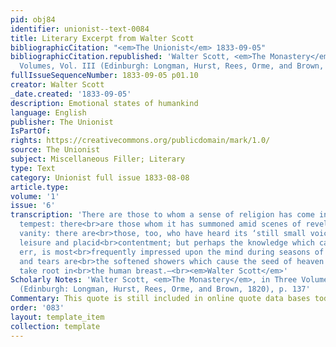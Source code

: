 ```yaml
---
pid: obj84
identifier: unionist--text-0084
title: Literary Excerpt from Walter Scott
bibliographicCitation: "<em>The Unionist</em> 1833-09-05"
bibliographicCitation.republished: 'Walter Scott, <em>The Monastery</em>, in Three
  Volumes, Vol. III (Edinburgh: Longman, Hurst, Rees, Orme, and Brown, 1820), p. 137'
fullIssueSequenceNumber: 1833-09-05 p01.10
creator: Walter Scott
_date.created: '1833-09-05'
description: Emotional states of humankind
language: English
publisher: The Unionist
IsPartOf: 
rights: https://creativecommons.org/publicdomain/mark/1.0/
source: The Unionist
subject: Miscellaneous Filler; Literary
type: Text
category: Unionist full issue 1833-08-08
article.type: 
volume: '1'
issue: '6'
transcription: 'There are those to whom a sense of religion has come in storm and
  tempest: there<br>are those whom it has summoned amid scenes of revelry and idle
  vanity: there are<br>those, too, who have heard its ‘still small voice’ amid rural
  leisure and placid<br>contentment; but perhaps the knowledge which causeth not to
  err, is most<br>frequently impressed upon the mind during seasons of affliction;
  and tears are<br>the softened showers which cause the seed of heaven to spring and
  take root in<br>the human breast.—<br><em>Walter Scott</em>'
Scholarly Notes: 'Walter Scott, <em>The Monastery</em>, in Three Volumes, Vol. III
  (Edinburgh: Longman, Hurst, Rees, Orme, and Brown, 1820), p. 137'
Commentary: This quote is still included in online quote data bases today
order: '083'
layout: template_item
collection: template
---
```

